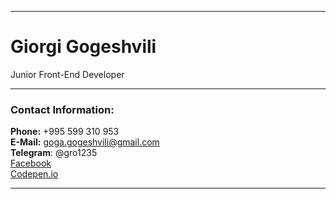 ***************

# Giorgi Gogeshvili 

Junior Front-End Developer

***************


### Contact Information:  
**Phone:** +995 599 310 953  
**E-Mail:** goga.gogeshvili@gmail.com  
**Telegram**: @gro1235  
[Facebook](https://www.facebook.com/goga.gogeshvili/)  
[Codepen.io](https://codepen.io/Goglikooo)  

***

